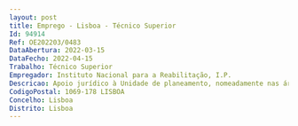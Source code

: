 ```yaml
--- 
layout: post
title: Emprego - Lisboa - Técnico Superior
Id: 94914
Ref: OE202203/0483
DataAbertura: 2022-03-15
DataFecho: 2022-04-15
Trabalho: Técnico Superior
Empregador: Instituto Nacional para a Reabilitação, I.P.
Descricao: Apoio jurídico à Unidade de planeamento, nomeadamente nas áreas dos recursos humanos e área financeira.
CodigoPostal: 1069-178 LISBOA
Concelho: Lisboa
Distrito: Lisboa
--- 
```

